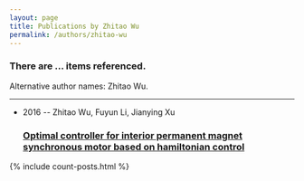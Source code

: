 ```yaml
---
layout: page
title: Publications by Zhitao Wu
permalink: /authors/zhitao-wu
---
```


<h3 id="number-posts">There are ... items referenced.</h3>
<p id='info-authors'>Alternative author names: Zhitao Wu.</p>
<hr />
<ul class="post-list">
<li><span class='post-meta'>2016 -- Zhitao Wu, Fuyun Li, Jianying Xu</span><h3><a class='post-link' href="{{ site.baseurl }}/optimal-controller-for-interior-permanent-magnet-synchronous-motor-based-on-hamiltonian-control">Optimal controller for interior permanent magnet synchronous motor based on hamiltonian control</a></h3></li>

</ul>
{% include count-posts.html %}
